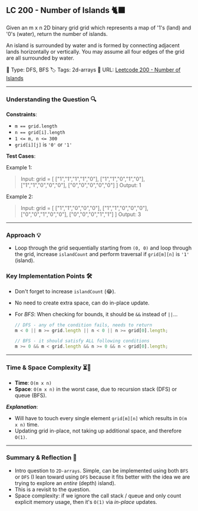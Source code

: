 ## LC 200 - Number of Islands 🐈‍⬛

Given an m x n 2D binary grid grid which represents a map of '1's (land) and '0's (water), return the number of islands.

An island is surrounded by water and is formed by connecting adjacent lands horizontally or vertically. You may assume all four edges of the grid are all surrounded by water.

🧩 Type: DFS, BFS
🏷️ Tags: 2d-arrays
🔗 URL: [Leetcode 200 - Number of Islands](https://leetcode.com/problems/number-of-islands/)

---

### Understanding the Question 🔍

**Constraints**:

- `m == grid.length`
- `n == grid[i].length`
- `1 <= m, n <= 300`
- `grid[i][j]` is `'0'` or `'1'`

**Test Cases**:

Example 1:

> Input: grid = [
> ["1","1","1","1","0"],
> ["1","1","0","1","0"],
> ["1","1","0","0","0"],
> ["0","0","0","0","0"]
> ]
> Output: 1

Example 2:

> Input: grid = [
> ["1","1","0","0","0"],
> ["1","1","0","0","0"],
> ["0","0","1","0","0"],
> ["0","0","0","1","1"]
> ]
> Output: 3

---

### Approach 💡

- Loop through the grid sequentially starting from `(0, 0)` and loop through the grid, increase `islandCount` and perform traversal if `grid[m][n]` is `'1'` (island).

### Key Implementation Points 🛠️

- Don't forget to increase `islandCount` (😂).
- No need to create extra space, can do in-place update.
- For _BFS_: When checking for bounds, it should be `&&` instead of `||`...

  ```js
  // DFS - any of the condition fails, needs to return
  m < 0 || m >= grid.length || n < 0 || n >= grid[0].length;

  // BFS - it should satisfy ALL following conditions
  m >= 0 && m < grid.length && n >= 0 && n < grid[0].length;
  ```

---

### Time & Space Complexity ⏳🌌

- **Time**: `O(m x n)`
- **Space**: `O(m x n)` in the worst case, due to recursion stack (DFS) or queue (BFS).

_**Explanation**_:

- Will have to touch every single element `grid[m][n]` which results in `O(m x n)` time.
- Updating grid in-place, not taking up additional space, and therefore `O(1)`.

---

### Summary & Reflection 💭

- Intro question to `2D-arrays`. Simple, can be implemented using both `BFS` or `DFS` (I lean toward using `DFS` because it fits better with the idea we are trying to explore an _entire_ (depth) island).
- This is a revisit to the question.
- Space complexity: if we ignore the call stack / queue and only count explicit memory usage, then it's `O(1)` via _in-place_ updates.
